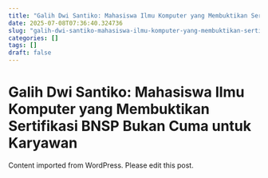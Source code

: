 ```yaml
---
title: "Galih Dwi Santiko: Mahasiswa Ilmu Komputer yang Membuktikan Sertifikasi BNSP Bukan Cuma untuk Karyawan"
date: 2025-07-08T07:36:40.324736
slug: "galih-dwi-santiko-mahasiswa-ilmu-komputer-yang-membuktikan-sertifikasi-bnsp-bukan-cuma-untuk-karyawan"
categories: []
tags: []
draft: false
---
```


# Galih Dwi Santiko: Mahasiswa Ilmu Komputer yang Membuktikan Sertifikasi BNSP Bukan Cuma untuk Karyawan

Content imported from WordPress. Please edit this post.
